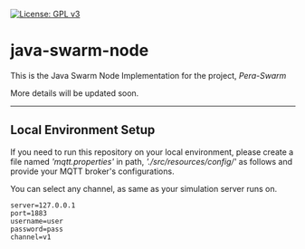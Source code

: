 [![License: GPL v3](https://img.shields.io/badge/License-GPL%20v3-blue.svg)](http://www.gnu.org/licenses/gpl-3.0)

# java-swarm-node

This is the Java Swarm Node Implementation for the project, *Pera-Swarm*

More details will be updated soon.

---

## Local Environment Setup

If you need to run this repository on your local environment,
please create a file named *'mqtt.properties'* in path, *'./src/resources/config/'*
as follows and provide your MQTT broker's configurations.

You can select any channel, as same as your simulation server runs on.

```
server=127.0.0.1
port=1883
username=user
password=pass
channel=v1
```
